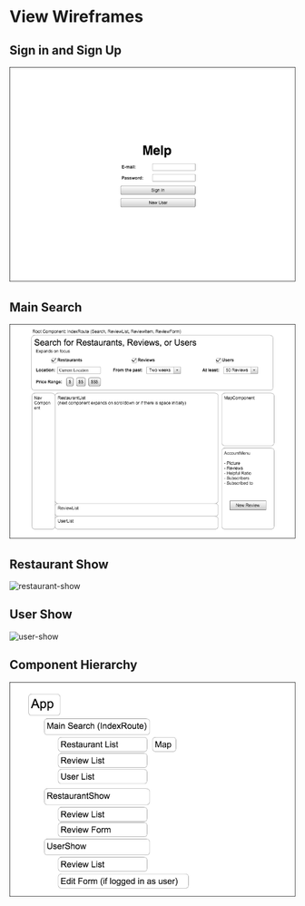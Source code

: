 # View Wireframes

## Sign in and Sign Up
![sign-in-sign-up]

## Main Search
![main-search]

## Restaurant Show
![restaurant-show]

## User Show
![user-show]

## Component Hierarchy
![component-hierarchy]

[sign-in-sign-up]: ./wireframes/sign_in_sign_up_page.png
[main-search]: ./wireframes/main_search_page.png
[restaurant-show]: ./wireframes/restaurant_show_page.png
[user-show]: ./wireframes/user_show_page.png
[component-hierarchy]: ./wireframes/component_hierarchy.png
